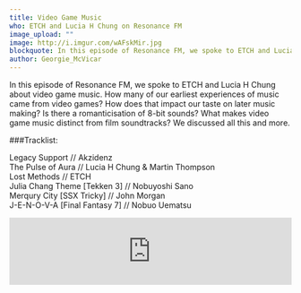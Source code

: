 ```yaml
---
title: Video Game Music
who: ETCH and Lucia H Chung on Resonance FM
image_upload: ""
image: http://i.imgur.com/wAFskMir.jpg
blockquote: In this episode of Resonance FM, we spoke to ETCH and Lucia H Chung about video game music. How many of our earliest experiences of music came from video games? How does that impact our taste on later music making? Is there a romanticisation of 8-bit sounds? What makes video game music distinct from film soundtracks? We discussed all this and more.
author: Georgie_McVicar
---
```

In this episode of Resonance FM, we spoke to ETCH and Lucia H Chung about video game music. How many of our earliest experiences of music came from video games? How does that impact our taste on later music making? Is there a romanticisation of 8-bit sounds? What makes video game music distinct from film soundtracks? We discussed all this and more.

###Tracklist:

Legacy Support // Akzidenz <br>
The Pulse of Aura // Lucia H Chung & Martin Thompson <br>
Lost Methods // ETCH <br>
Julia Chang Theme [Tekken 3] // Nobuyoshi Sano <br>
Merqury City [SSX Tricky] // John Morgan <br>
J-E-N-O-V-A [Final Fantasy 7] // Nobuo Uematsu <br>

<iframe width="100%" height="120" src="https://www.mixcloud.com/widget/iframe/?hide_cover=1&light=1&feed=%2FResonance%2Fstray-lands-2019-05-23%2F" frameborder="0" ></iframe>